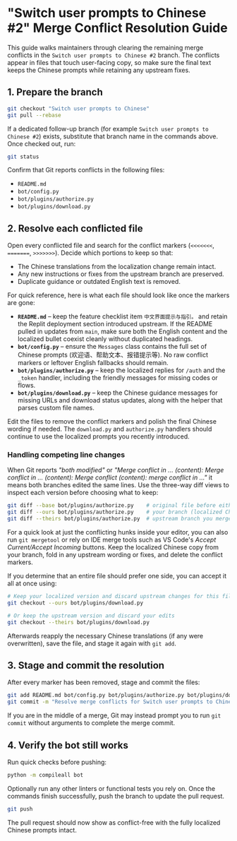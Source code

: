# "Switch user prompts to Chinese #2" Merge Conflict Resolution Guide

This guide walks maintainers through clearing the remaining merge conflicts in the
`Switch user prompts to Chinese #2` branch. The conflicts appear in files that
touch user-facing copy, so make sure the final text keeps the Chinese prompts while
retaining any upstream fixes.

## 1. Prepare the branch

```sh
git checkout "Switch user prompts to Chinese"
git pull --rebase
```

If a dedicated follow-up branch (for example `Switch user prompts to Chinese #2`)
exists, substitute that branch name in the commands above. Once checked out, run:

```sh
git status
```

Confirm that Git reports conflicts in the following files:

- `README.md`
- `bot/config.py`
- `bot/plugins/authorize.py`
- `bot/plugins/download.py`

## 2. Resolve each conflicted file

Open every conflicted file and search for the conflict markers (`<<<<<<<`, `=======`,
`>>>>>>>`). Decide which portions to keep so that:

- The Chinese translations from the localization change remain intact.
- Any new instructions or fixes from the upstream branch are preserved.
- Duplicate guidance or outdated English text is removed.

For quick reference, here is what each file should look like once the markers are
gone:

- **`README.md`** – keep the feature checklist item `中文界面提示与指引。` and retain
  the Replit deployment section introduced upstream. If the README pulled in
  updates from `main`, make sure both the English content and the localized bullet
  coexist cleanly without duplicated headings.
- **`bot/config.py`** – ensure the `Messages` class contains the full set of
  Chinese prompts (欢迎语、帮助文本、报错提示等). No raw conflict markers or leftover
  English fallbacks should remain.
- **`bot/plugins/authorize.py`** – keep the localized replies for `/auth` and the
  `_token` handler, including the friendly messages for missing codes or flows.
- **`bot/plugins/download.py`** – keep the Chinese guidance messages for missing
  URLs and download status updates, along with the helper that parses custom file
  names.

Edit the files to remove the conflict markers and polish the final Chinese wording
if needed. The `download.py` and `authorize.py` handlers should continue to use the
localized prompts you recently introduced.

### Handling competing line changes

When Git reports *"both modified"* or *"Merge conflict in … (content):
Merge conflict in … (content): Merge conflict (content): merge conflict in …"* it
means both branches edited the same lines. Use the three-way diff views to inspect
each version before choosing what to keep:

```sh
git diff --base bot/plugins/authorize.py    # original file before either change
git diff --ours bot/plugins/authorize.py    # your branch (localized Chinese prompts)
git diff --theirs bot/plugins/authorize.py  # upstream branch you merged in
```

For a quick look at just the conflicting hunks inside your editor, you can also run
`git mergetool` or rely on IDE merge tools such as VS Code's *Accept Current/Accept
Incoming* buttons. Keep the localized Chinese copy from your branch, fold in any
upstream wording or fixes, and delete the conflict markers.

If you determine that an entire file should prefer one side, you can accept it all at
once using:

```sh
# Keep your localized version and discard upstream changes for this file
git checkout --ours bot/plugins/download.py

# Or keep the upstream version and discard your edits
git checkout --theirs bot/plugins/download.py
```

Afterwards reapply the necessary Chinese translations (if any were overwritten), save
the file, and stage it again with `git add`.

## 3. Stage and commit the resolution

After every marker has been removed, stage and commit the files:

```sh
git add README.md bot/config.py bot/plugins/authorize.py bot/plugins/download.py
git commit -m "Resolve merge conflicts for Switch user prompts to Chinese"
```

If you are in the middle of a merge, Git may instead prompt you to run
`git commit` without arguments to complete the merge commit.

## 4. Verify the bot still works

Run quick checks before pushing:

```sh
python -m compileall bot
```

Optionally run any other linters or functional tests you rely on. Once the commands
finish successfully, push the branch to update the pull request.

```sh
git push
```

The pull request should now show as conflict-free with the fully localized Chinese
prompts intact.
